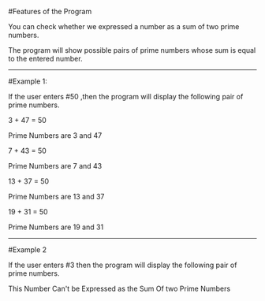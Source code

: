 #Features of the Program

You can check whether we expressed a number as a sum of two prime numbers.

The program will show possible pairs of prime numbers whose sum is equal to the entered number.
___________________________________________________
#Example 1:

If the user enters #50 ,then the program will display the following pair of prime numbers.

3 + 47 = 50

 Prime Numbers are 3 and 47

 7 + 43 = 50

 Prime Numbers are 7 and 43

 13 + 37 = 50

 Prime Numbers are 13 and 37

 19 + 31 = 50

 Prime Numbers are 19 and 31
______________________________________________________________________
#Example 2

If the user enters #3 then the program will display the following pair of prime numbers.

This Number Can't be Expressed as the Sum Of two Prime Numbers

